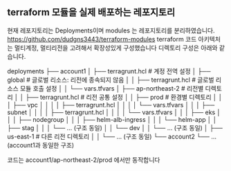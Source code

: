 ## terraform 모듈을 실제 배포하는 레포지토리


현재 레포지토리는 Deployments이며 modules 는 레포지토리를 분리하였습니다.
https://github.com/dudgns3443/terraform-modules
terraform 코드 아키텍처는 멀티계정, 멀티리전을 고려해서 확장성있게 구성했습니다 디렉토리 구성은 아래와 같습니다.


deployments
    ├── account1
    │   ├── terragrunt.hcl         # 계정 전역 설정
    │   ├── global                # 글로벌 리소스: 리전에 종속되지 않음
    │   │   ├── terragrunt.hcl     # 글로벌 리소스 모듈 호출 설정
    │   │   └── vars.tfvars
    │   ├── ap-northeast-2            # 리전별 디렉토리
    │   │   ├── terragrunt.hcl     # 리전 공통 설정
    │   │   ├── prod              # 환경별 디렉토리
    │   │   │   ├── vpc
    │   │   │   │   ├── terragrunt.hcl
    │   │   │   │   └── vars.tfvars
    │   │   │   ├── subnet
    │   │   │   │   ├── terragrunt.hcl
    │   │   │   │   └── vars.tfvars
    │   │   │   ├── eks
    │   │   │   ├── nodegroup
    │   │   │   ├── helm-alb-ingress
    │   │   │   └── helm-app
    │   │   ├── stag
    │   │   │   └── … (구조 동일)
    │   │   └── dev
    │   │       └── … (구조 동일)
    │   ├── us-east-1            # 다른 리전 디렉토리
    │   │   └── … (구조 동일)
    └── account2
        └── … (account1과 동일한 구조)

코드는 account1/ap-northeast-2/prod 에서만 동작합니다

